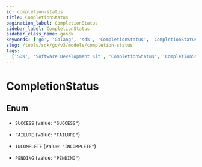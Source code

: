 ```yaml
---
id: completion-status
title: CompletionStatus
pagination_label: CompletionStatus
sidebar_label: CompletionStatus
sidebar_class_name: gosdk
keywords: ['go', 'Golang', 'sdk', 'CompletionStatus', 'CompletionStatus']
slug: /tools/sdk/go/v3/models/completion-status
tags:
  ['SDK', 'Software Development Kit', 'CompletionStatus', 'CompletionStatus']
---
```


# CompletionStatus

## Enum

- `SUCCESS` (value: `"SUCCESS"`)

- `FAILURE` (value: `"FAILURE"`)

- `INCOMPLETE` (value: `"INCOMPLETE"`)

- `PENDING` (value: `"PENDING"`)
